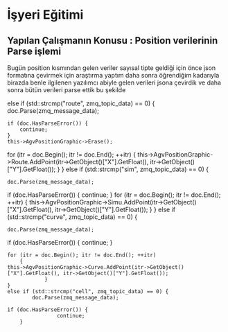 # İşyeri Eğitimi


## Yapılan Çalışmanın Konusu : Position verilerinin Parse işlemi 

Bugün position kısmından gelen veriler sayısal tipte geldiği için önce json formatına çevirmek için araştırma yaptım daha sonra öğrendiğim kadarıyla birazda benle ilgilenen yazılımcı abiyle gelen verileri jsona çevirdik ve daha sonra bütün verileri parse ettik 
bu şekilde

else if (std::strcmp("route", zmq_topic_data) == 0)
	{
	doc.Parse(zmq_message_data);

	if (doc.HasParseError()) {
		continue;
	}
	this->AgvPositionGraphic->Erase();

for (itr = doc.Begin(); itr != doc.End(); ++itr)
				{
   this->AgvPositionGraphic->Route.AddPoint(itr->GetObject()["X"].GetFloat(), itr->GetObject()["Y"].GetFloat());
				}
			}
	else if (std::strcmp("sim", zmq_topic_data) == 0) {

	doc.Parse(zmq_message_data);

if (doc.HasParseError()) {
			continue;
		}
for (itr = doc.Begin(); itr != doc.End(); ++itr)
{
    this->AgvPositionGraphic->Simu.AddPoint(itr->GetObject()["X"].GetFloat(), itr->GetObject()["Y"].GetFloat());
				}
			}
else if (std::strcmp("curve", zmq_topic_data) == 0) {

	doc.Parse(zmq_message_data);

if (doc.HasParseError()) {
	continue;
			}

	for (itr = doc.Begin(); itr != doc.End(); ++itr)
		{
	this->AgvPositionGraphic->Curve.AddPoint(itr->GetObject()["X"].GetFloat(), itr->GetObject()["Y"].GetFloat());
				}
	}
	else if (std::strcmp("cell", zmq_topic_data) == 0) {
			doc.Parse(zmq_message_data);

	if (doc.HasParseError()) {
					continue;
		}









 














 	







 





